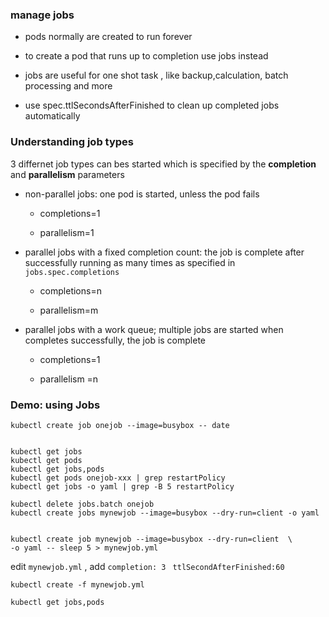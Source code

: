 ### manage jobs

- pods normally are created to run forever 

- to create a pod that runs up to completion use jobs instead 

- jobs are useful for one shot task , like backup,calculation, batch processing and more 

- use spec.ttlSecondsAfterFinished to clean up completed jobs automatically



### Understanding job types

3 differnet job types can bes started which is specified by the **completion** and **parallelism** parameters 

- non-parallel jobs: one pod is started, unless the pod fails 
  
  - completions=1
  
  - parallelism=1 

- parallel jobs with a fixed completion count: the job is complete after successfully running as many times as specified in `jobs.spec.completions`
  
  - completions=n 
  
  - parallelism=m 

- parallel jobs with a work queue; multiple jobs are started when completes successfully, the job is complete 
  
  - completions=1
  
  - parallelism =n

### Demo: using Jobs



```
kubectl create job onejob --image=busybox -- date


kubectl get jobs 
kubectl get pods 
kubectl get jobs,pods
kubectl get pods onejob-xxx | grep restartPolicy 
kubectl get jobs -o yaml | grep -B 5 restartPolicy

kubectl delete jobs.batch onejob 
kubectl create jobs mynewjob --image=busybox --dry-run=client -o yaml


kubectl create job mynewjob --image=busybox --dry-run=client  \
-o yaml -- sleep 5 > mynewjob.yml
```

edit `mynewjob.yml`  , add  `completion: 3 ` `ttlSecondAfterFinished:60`

```
kubectl create -f mynewjob.yml 

kubectl get jobs,pods
```


















